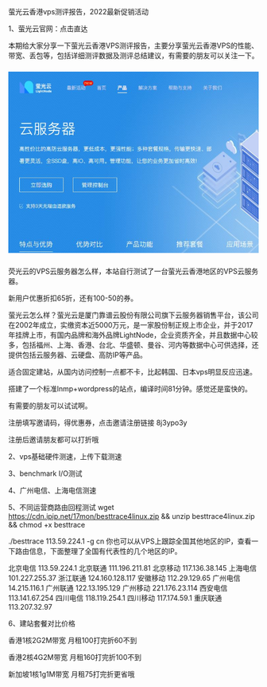 萤光云香港vps测评报告，2022最新促销活动   

1、萤光云官网：点击直达

本期给大家分享一下萤光云香港VPS测评报告，主要分享萤光云香港VPS的性能、带宽、丢包等，包括详细测评数据及测评总结建议，有需要的朋友可以关注一下。
###
![yg1](https://github.com/yaodo/yaodo.github.io/blob/master/images/yg1.png)

###
荧光云的VPS云服务器怎么样，本站自行测试了一台萤光云香港地区的VPS云服务器。

新用户优惠折扣65折，还有100-50的券。

萤光云怎么样？萤光云是厦门靠谱云股份有限公司旗下云服务器销售平台，该公司在2002年成立，实缴资本近5000万元，是一家股份制正规上市企业，并于2017年挂牌上市，有国内品牌和海外品牌LightNode，企业资质齐全，并且数据中心较多，包括福州、上海、香港、台北、华盛顿、曼谷、河内等数据中心可供选择，还提供包括云服务器、云硬盘、高防IP等产品。

适合固定建站，从国内访问控制一点都不卡，比起韩国、日本vps明显反应迅速。

搭建了一个标准lnmp+wordpress的站点，编译时间81分钟。感觉还是蛮快的。

有需要的朋友可以试试啊。

注册填写邀请码，得优惠券，点击邀请注册链接 8j3ypo3y

注册后邀请朋友都可以打折哦

2、vps基础硬件测速，上传下载测速



3、benchmark I/O测试



4、广州电信、上海电信测速





5、不同运营商路由回程测试
wget https://cdn.ipip.net/17mon/besttrace4linux.zip && unzip besttrace4linux.zip && chmod +x besttrace

./besttrace 113.59.224.1 -g cn
你也可以从VPS上跟踪全国其他地区的IP，查看一下路由信息，下面整理了全国有代表性的几个地区的IP。

北京电信 113.59.224.1
北京联通 111.196.211.81
北京移动 117.136.38.145
上海电信 101.227.255.37
浙江联通 124.160.128.117
安徽移动 112.29.129.65
广州电信 14.215.116.1
广州联通 122.13.195.129
广州移动 221.176.23.114
西安电信 113.141.67.254
四川电信 118.119.254.1
四川移动 117.174.59.1
重庆联通 113.207.32.97

6、建站套餐对比价格

香港1核2G2M带宽 月租100打完折60不到

香港2核4G2M带宽 月租160打完折100不到

新加坡1核1g1M带宽 月租75打完折更省哦
